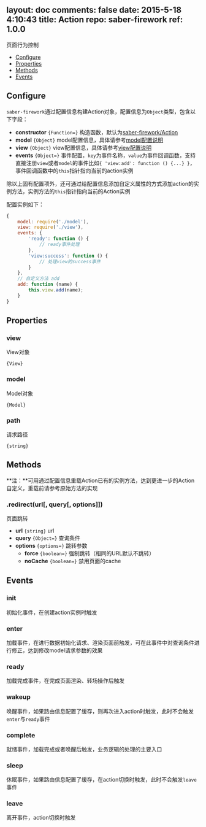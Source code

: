 layout: doc
comments: false
date: 2015-5-18 4:10:43
title: Action
repo: saber-firework
ref: 1.0.0
---

页面行为控制

* [Configure](#configure)
* [Properties](#properties)
* [Methods](#methods)
* [Events](#events)

## Configure

`saber-firework`通过配置信息构建Action对象，配置信息为`Object`类型，包含以下字段：

* **constructor** `{Function=}` 构造函数，默认为[saber-firework/Action](../src/Action.js)
* **model** `{Object}` model配置信息，具体请参考[model配置说明](model.md#configure)
* **view** `{Object}` view配置信息，具体请参考[view配置说明](view.md#configure)
* **events** `{Object=}` 事件配置，`key`为事件名称，`value`为事件回调函数，支持直接注册`view`或者`model`的事件比如`{ 'view:add': function () {...} }`，事件回调函数中的`this`指针指向当前的action实例

除以上固有配置项外，还可通过给配置信息添加自定义属性的方式添加action的实例方法，实例方法的`this`指针指向当前的Action实例

配置实例如下：

```js
{
    model: require('./model'),
    view: require('./view'),
    events: {
        'ready': function () {
            // ready事件处理
        },
        'view:success': function () {
            // 处理view的success事件
        }
    },
    // 自定义方法 add
    add: function (name) {
        this.view.add(name);
    }
}
```

## Properties

### view

View对象

`{View}`

### model

Model对象

`{Model}`

### path

请求路径

`{string}`

## Methods

**注：**可用通过配置信息重载Action已有的实例方法，达到更进一步的Action自定义，重载前请参考原始方法的实现

### .redirect(url[, query[, options]])

页面跳转

* **url** `{string}` url
* **query** `{Object=}` 查询条件
* **options** `{options=}` 跳转参数
    * **force** `{boolean=}` 强制跳转（相同的URL默认不跳转）
    * **noCache** `{boolean=}` 禁用页面的cache

## Events

### init

初始化事件，在创建action实例时触发

### enter

加载事件，在进行数据初始化请求、渲染页面前触发，可在此事件中对查询条件进行修正，达到修改model请求参数的效果

### ready

加载完成事件，在完成页面渲染、转场操作后触发

### wakeup

唤醒事件，如果路由信息配置了缓存，则再次进入action时触发，此时不会触发`enter`与`ready`事件

### complete

就绪事件，加载完成或者唤醒后触发，业务逻辑的处理的主要入口

### sleep

休眠事件，如果路由信息配置了缓存，在action切换时触发，此时不会触发`leave`事件

### leave

离开事件，action切换时触发